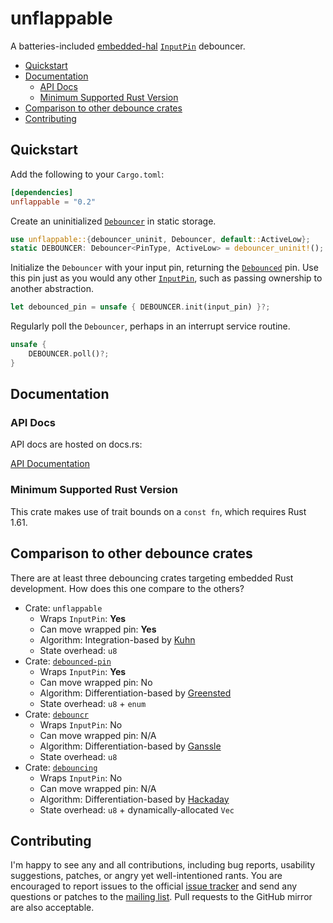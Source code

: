 # unflappable

A batteries-included [embedded-hal] [`InputPin`] debouncer.

- [Quickstart](#quickstart)
- [Documentation](#documentation)
  - [API Docs](#api-docs)
  - [Minimum Supported Rust Version](#minimum-supported-rust-version)
- [Comparison to other debounce crates](#comparison-to-other-debounce-crates)
- [Contributing](#contributing)

## Quickstart

Add the following to your `Cargo.toml`:

```toml
[dependencies]
unflappable = "0.2"
```

Create an uninitialized [`Debouncer`] in static storage.

```rust
use unflappable::{debouncer_uninit, Debouncer, default::ActiveLow};
static DEBOUNCER: Debouncer<PinType, ActiveLow> = debouncer_uninit!();
```

Initialize the `Debouncer` with your input pin, returning the
[`Debounced`] pin.  Use this pin just as you would any other
[`InputPin`], such as passing ownership to another abstraction.

```rust
let debounced_pin = unsafe { DEBOUNCER.init(input_pin) }?;
```

Regularly poll the `Debouncer`, perhaps in an interrupt service routine.

```rust
unsafe {
    DEBOUNCER.poll()?;
}
```

## Documentation

### API Docs

API docs are hosted on docs.rs:

[API Documentation]

### Minimum Supported Rust Version

This crate makes use of trait bounds on a `const fn`, which
requires Rust 1.61.

## Comparison to other debounce crates

There are at least three debouncing crates targeting embedded Rust
development.  How does this one compare to the others?

- Crate: `unflappable`
  - Wraps `InputPin`: **Yes**
  - Can move wrapped pin: **Yes**
  - Algorithm: Integration-based by [Kuhn]
  - State overhead: `u8`
- Crate: [`debounced-pin`]
  - Wraps `InputPin`: **Yes**
  - Can move wrapped pin: No
  - Algorithm: Differentiation-based by [Greensted]
  - State overhead: `u8` + `enum`
- Crate: [`debouncr`]
  - Wraps `InputPin`: No
  - Can move wrapped pin: N/A
  - Algorithm: Differentiation-based by [Ganssle]
  - State overhead: `u8`
- Crate: [`debouncing`]
  - Wraps `InputPin`: No
  - Can move wrapped pin: N/A
  - Algorithm: Differentiation-based by [Hackaday]
  - State overhead: `u8` + dynamically-allocated `Vec`

## Contributing

I'm happy to see any and all contributions, including bug reports,
usability suggestions, patches, or angry yet well-intentioned rants.
You are encouraged to report issues to the official [issue tracker]
and send any questions or patches to the [mailing list].  Pull requests
to the GitHub mirror are also acceptable.

[embedded-hal]: https://github.com/rust-embedded/embedded-hal
[API Documentation]: https://docs.rs/unflappable
[rust-lang/rust#67792]: https://github.com/rust-lang/rust/issues/67792
[`Debouncer`]: https://docs.rs/unflappable/0.2.0/unflappable/struct.Debouncer.html
[`Debounced`]: https://docs.rs/unflappable/0.2.0/unflappable/struct.Debounced.html
[`InputPin`]: https://docs.rs/embedded-hal/0.2.4/embedded_hal/digital/v2/trait.InputPin.html
[issue tracker]: https://todo.sr.ht/~couch/unflappable
[mailing list]: https://lists.sr.ht/~couch/unflappable-dev
[Kuhn]: http://www.kennethkuhn.com/electronics/debounce.c
[`debounced-pin`]: https://github.com/Winseven4lyf/rust-debounced-pin
[Greensted]: http://www.labbookpages.co.uk/electronics/debounce.html#soft
[`debouncr`]: https://github.com/dbrgn/debouncr/
[Ganssle]: http://www.ganssle.com/debouncing-pt2.htm
[`debouncing`]: https://github.com/TyberiusPrime/debouncing
[Hackaday]: https://hackaday.com/2015/12/10/embed-with-elliot-debounce-your-noisy-buttons-part-ii/
